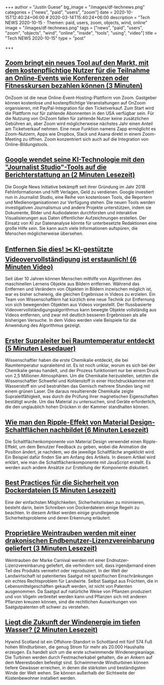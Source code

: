 +++
author = "Justin Guese"
bg_image = "/images/df-technews.png"
categories = ["news", "paid", "users", "zoom"]
date = 2020-10-15T12:40:24+06:00 # 2020-03-14T15:40:24+06:00
description = "Tech NEWS 2020-10-15 - Themen: paid, users, zoom, objects, wind, online"
image = "/images/df-technews.png"
tags = ["news", "paid", "users", "zoom", "objects", "wind", "online", "inside", "tools", "using", "video"]
title = "Tech NEWS 2020-10-15"
type = "post"

+++

## [Zoom bringt ein neues Tool auf den Markt, mit dem kostenpflichtige Nutzer für die Teilnahme an Online-Events wie Konferenzen oder Fitnesskursen bezahlen können (3 Minuten)](https://www.businessinsider.com/zoom-announces-new-online-event-platform-onzoom-third-party-apps-2020-10?op=1&scrolla=5eb6d68b7fedc32c19ef33b4/1/010001752bbbebc6-e25b615a-6bbf-4ad2-b0ef-db2166d38419-000000/5x25_eRSpHknT_SgkTZWsQf70hKBCToMjq-zvSxvAbw=163)

 OnZoom ist die neue Online-Event-Hosting-Plattform von Zoom. Gastgeber können kostenlose und kostenpflichtige Veranstaltungen auf OnZoom organisieren, mit PayPal-Integration für den Ticketverkauf. Zum Start wird die Plattform nur für zahlende Abonnenten in den USA verfügbar sein. Für die Nutzung von OnZoom fallen für zahlende Nutzer keine zusätzlichen Gebühren an, aber Zoom wird möglicherweise nächstes Jahr einen Anteil am Ticketverkauf nehmen. Eine neue Funktion namens Zapp ermöglicht es Zoom-Nutzern, Apps wie Dropbox, Slack und Asana direkt in einem Zoom-Meeting zu öffnen. Zoom konzentriert sich auch auf die Integration von Online-Bildungstools.

## [Google wendet seine KI-Technologie mit den "Journalist Studio"-Tools auf die Berichterstattung an (2 Minuten Lesezeit)](https://www.engadget.com/google-journalist-studio-pinpoint-110047367.html/1/010001752bbbebc6-e25b615a-6bbf-4ad2-b0ef-db2166d38419-000000/gFZb9OsfuEUgRMXEvmbrEr88CP6bHaLK3pGePTkAiws=163)

 Die Google News Initiative bekämpft seit ihrer Gründung im Jahr 2018 Fehlinformationen und hilft Verlagen, Geld zu verdienen. Google investiert nun in Journalist Studio, eine Reihe von kostenlosen Tools, die Reportern und Medienorganisationen zur Verfügung stehen. Die neuen Tools werden investigativen Journalismus und andere Projekte unterstützen, indem sie Dokumente, Bilder und Audiodateien durchforsten und interaktive Visualisierungen aus Daten öffentlicher Aufzeichnungen erstellen. Der Einsatz von KI zur Datenanalyse könnte für unterbesetzte Redaktionen eine große Hilfe sein. Sie kann auch viele Informationen aufspüren, die Menschen möglicherweise übersehen.

## [Entfernen Sie dies! ✂️ KI-gestützte Videovervollständigung ist erstaunlich! (6 Minuten Video)](https://www.youtube.com/watch?v=86QU7_SF16Q/1/010001752bbbebc6-e25b615a-6bbf-4ad2-b0ef-db2166d38419-000000/cMtjnEdU5p54u77hq58k_9aVHF3ynkEBCyAbYHrNYdM=163)

 Seit über 10 Jahren können Menschen mithilfe von Algorithmen des maschinellen Lernens Objekte aus Bildern entfernen. Während das Entfernen und Verändern von Objekten in Bildern inzwischen möglich ist, war es bisher schwierig, die gleichen Ergebnisse in Videos zu erzielen. Ein Team von Wissenschaftlern hat kürzlich eine neue Technik zur Entfernung von sich bewegenden Objekten aus Videos vorgestellt. Der flussbasierte Videovervollständigungsalgorithmus kann bewegte Objekte vollständig aus Videos entfernen, und zwar mit deutlich besseren Ergebnissen als alle bisherigen Versuche. In dem Video werden viele Beispiele für die Anwendung des Algorithmus gezeigt.

## [Erster Supraleiter bei Raumtemperatur entdeckt (5 Minuten Lesedauer)](https://arstechnica.com/science/2020/10/high-pressure-superconductors-reach-room-temperature//1/010001752bbbebc6-e25b615a-6bbf-4ad2-b0ef-db2166d38419-000000/xrWtEHZaNAzputiLB63g2xnpD1S0fpTulDDUyXdrHyg=163)

 Wissenschaftler haben die erste Chemikalie entdeckt, die bei Raumtemperatur supraleitend ist. Es ist noch unklar, worum es sich bei der Chemikalie genau handelt, und der Prozess funktioniert nur bei einem Druck von 2,5 Millionen Atmosphären. Um die Chemikalie herzustellen, setzten die Wissenschaftler Schwefel und Kohlenstoff in einer Hochdruckkammer mit Wasserstoff ein und bestrahlten das Gemisch mehrere Stunden lang mit einem grünen Laser. Die daraus resultierende Chemikalie zeigte Supraleitfähigkeit, was durch die Prüfung ihrer magnetischen Eigenschaften bestätigt wurde. Um das Material zu untersuchen, sind Geräte erforderlich, die den unglaublich hohen Drücken in der Kammer standhalten können.

## [Wie man den Ripple-Effekt von Material Design-Schaltflächen nachbildet (6 Minuten Lesezeit)](https://css-tricks.com/how-to-recreate-the-ripple-effect-of-material-design-buttons//1/010001752bbbebc6-e25b615a-6bbf-4ad2-b0ef-db2166d38419-000000/rN6K-Jq_zOXpoJEtdJ7NKMfEeoRZ5DDx8tddZ-LtCGE=163)

 Die Schaltflächenkomponente von Material Design verwendet einen Ripple-Effekt, um dem Benutzer Feedback zu geben, wobei die Animation die Position ändert, je nachdem, wo die jeweilige Schaltfläche angeklickt wird. Ein Beispiel dafür finden Sie am Anfang des Artikels. In diesem Artikel wird erklärt, wie man die Schaltflächenkomponente mit JavaScript erstellt. Es werden auch andere Ansätze zur Erstellung der Komponente diskutiert.

## [Best Practices für die Sicherheit von Dockerdateien (5 Minuten Lesezeit)](https://cloudberry.engineering/article/dockerfile-security-best-practices//1/010001752bbbebc6-e25b615a-6bbf-4ad2-b0ef-db2166d38419-000000/nMAUwl1fLDohSl6ABwhy0hYY94m7zbPTcgUlBXm0btw=163)

 Eine der einfachsten Möglichkeiten, Sicherheitsrisiken zu minimieren, besteht darin, beim Schreiben von Dockerdateien einige Regeln zu beachten. In diesem Artikel werden einige grundlegende Sicherheitsprobleme und deren Erkennung erläutert.

## [Proprietäre Weintrauben werden mit einer drakonischen Endbenutzer-Lizenzvereinbarung geliefert (3 Minuten Lesezeit)](https://www.vice.com/en/article/m7jm4y/proprietary-grapes-come-with-draconian-end-user-license-agreement/1/010001752bbbebc6-e25b615a-6bbf-4ad2-b0ef-db2166d38419-000000/N-o_XWqnYx9xIcfp9x-uRKTz2_o3iN5szOrq5SKnEAo=163)

 Weintrauben der Marke Carnival werden mit einer Endnutzer-Lizenzvereinbarung geliefert, die verhindern soll, dass irgendjemand einen Teil des Produkts vermehrt oder reproduziert. In der Welt der Landwirtschaft ist patentiertes Saatgut mit spezifischen Einschränkungen ein echtes Rechtsproblem für Landwirte. Selbst Saatgut aus Früchten, die in Lebensmittelgeschäften gekauft werden, ist nicht von Patenten ausgenommen. Da Saatgut auf natürliche Weise von Pflanzen produziert und von Vögeln verbreitet werden kann und Pflanzen sich mit anderen Pflanzen kreuzen können, sind die rechtlichen Auswirkungen von Saatgutpatenten oft schwer zu verstehen.

## [Liegt die Zukunft der Windenergie im tiefen Wasser? (2 Minuten Lesezeit)](https://www.bbc.com/future/article/20201013-is-wind-powers-future-in-deep-water/1/010001752bbbebc6-e25b615a-6bbf-4ad2-b0ef-db2166d38419-000000/3aly_qiTGpQNrtjopqR-4wjpUsr0MtoVJmU_AFEeJ-s=163)

 Hywind Scotland ist ein Offshore-Standort in Schottland mit fünf 574 Fuß hohen Windturbinen, die genug Strom für mehr als 20.000 Haushalte erzeugen. Es handelt sich um die erste schwimmende Windenergieanlage. Die Turbinen werden durch Festmacherkabel gehalten, die an Ankern auf dem Meeresboden befestigt sind. Schwimmende Windturbinen können tiefere Gewässer erreichen, in denen die stärksten und beständigsten Winde der Welt wehen. Sie können außerhalb der Sichtweite der Küstenbewohner installiert werden.

